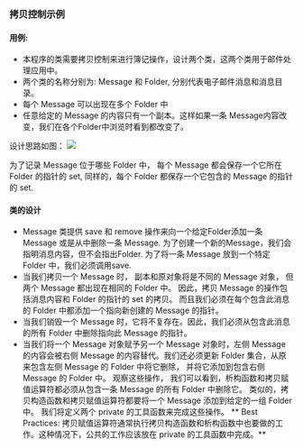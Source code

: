 ### 拷贝控制示例


#### 用例:
- 本程序的类需要拷贝控制来进行簿记操作，设计两个类，这两个类用于邮件处理应用中。
- 两个类的名称分别为: Message 和 Folder, 分别代表电子邮件消息和消息目录。
- 每个 Message 可以出现在多个 Folder 中
- 任意给定的 Message 的内容只有一个副本。这样如果一条 Message内容改变，我们在各个Folder中浏览时看到都改变了。

设计思路如图：
![](../src/MessageAndFolder.png)

为了记录 Message 位于哪些 Folder 中， 每个 Message 都会保存一个它所在 Folder 的指针的 set, 同样的，每个 Folder 都保存一个它包含的 Message 的指针的 set. 
#### 类的设计
- Message 类提供 save 和 remove 操作来向一个给定Folder添加一条 Message 或是从中删除一条 Message. 为了创建一个新的Message，我们会指明消息内容，但不会指出Folder. 为了将一条 Message 放到一个特定 Folder 中，我们必须调用save. 
- 当我们拷贝一个 Message 时， 副本和原对象将是不同的 Message 对象， 但两个 Message 都出现在相同的 Folder 中。 因此，拷贝 Message 的操作包括消息内容和 Folder 的指针的 set 的拷贝。 而且我们必须在每个包含此消息的 Folder 中都添加一个指向新创建的 Message 的指针。 
- 当我们销毁一个 Message 时，它将不复存在。因此，我们必须从包含此消息的所有 Folder 中删除指向此 Message 的指针。 
- 当我们将一个 Message 对象赋予另一个 Message 对象时，左侧 Message 的内容会被右侧 Message 的内容替代。我们还必须更新 Folder 集合，从原来包含左侧 Message 的 Folder 中将它删除， 并将它添加到包含右侧 Message 的 Folder 中。 
	观察这些操作， 我们可以看到，析构函数和拷贝赋值运算符都必须从包含一条 Message 的所有 Folder 中删除它。 类似的，拷贝构造函数和拷贝赋值运算符都要将一个 Message 添加到给定的一组 Folder 中。 我们将定义两个 private 的工具函数来完成这些操作。 
** Best Practices: 拷贝赋值运算符通常执行拷贝构造函数和析构函数中也要做的工作。这种情况下，公共的工作应该放在 private 的工具函数中完成。** 

